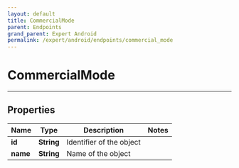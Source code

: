 ```yaml
---
layout: default
title: CommercialMode
parent: Endpoints
grand_parent: Expert Android
permalink: /expert/android/endpoints/commercial_mode
---
```


# CommercialMode

---

## Properties

| Name | Type | Description | Notes
| ------------ | ------------- | ------------- | -------------
**id** | **String** | Identifier of the object | 
**name** | **String** | Name of the object | 



